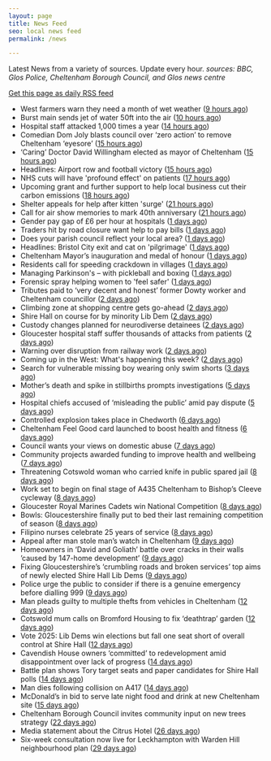```yaml
---
layout: page
title: News Feed
seo: local news feed
permalink: /news

---
```


Latest News from a variety of sources. Update every hour.
_sources: BBC, Glos Police, Cheltenham Borough Council, and Glos news centre_

[Get this page as daily RSS feed](/daily.rss)

<!-- news_marker starts -->
- West farmers warn they need a month of wet weather ([9 hours ago](https://www.bbc.com/news/articles/c331dj5x2kpo))
- Burst main sends jet of water 50ft into the air ([10 hours ago](https://www.bbc.com/news/articles/cd620lyqqnqo))
- Hospital staff attacked 1,000 times a year ([14 hours ago](https://www.bbc.com/news/articles/cjdznk3ve87o))
- Comedian Dom Joly blasts council over ‘zero action’ to remove Cheltenham ‘eyesore’ ([15 hours ago](https://gloucesternewscentre.co.uk/comedian-dom-joly-blasts-council-over-zero-action-to-remove-cheltenham-eyesore/))
- ‘Caring’ Doctor David Willingham elected as mayor of Cheltenham ([15 hours ago](https://gloucesternewscentre.co.uk/caring-doctor-david-willingham-elected-as-mayor-of-cheltenham/))
- Headlines: Airport row and football victory ([15 hours ago](https://www.bbc.com/news/articles/c74nx300n4do))
- NHS cuts will have 'profound effect' on patients ([17 hours ago](https://www.bbc.com/news/articles/cn4gx20mwklo))
- Upcoming grant and further support to help local business cut their carbon emissions ([18 hours ago](https://www.cheltenham.gov.uk/news/article/3010/upcoming_grant_and_further_support_to_help_local_business_cut_their_carbon_emissions))
- Shelter appeals for help after kitten 'surge' ([21 hours ago](https://www.bbc.com/news/articles/c0719j13k87o))
- Call for air show memories to mark 40th anniversary ([21 hours ago](https://www.bbc.com/news/articles/cz703zwv1g2o))
- Gender pay gap of £6 per hour at hospitals ([1 days ago](https://www.bbc.com/news/articles/c201nmk4jz6o))
- Traders hit by road closure want help  to pay bills ([1 days ago](https://www.bbc.com/news/articles/c0lngp091kgo))
- Does your parish council reflect your local area? ([1 days ago](https://www.cheltenham.gov.uk/news/article/3009/does_your_parish_council_reflect_your_local_area))
- Headlines: Bristol City exit and cat on 'pilgrimage' ([1 days ago](https://www.bbc.com/news/articles/c62v340ll5po))
- Cheltenham Mayor’s inauguration and medal of honour ([1 days ago](https://www.cheltenham.gov.uk/news/article/3008/cheltenham_mayors_inauguration_and_medal_of_honour))
- Residents call for speeding crackdown in villages ([1 days ago](https://www.bbc.com/news/articles/cvg9x4v3k7jo))
- Managing Parkinson's – with pickleball and boxing ([1 days ago](https://www.bbc.com/news/articles/ckg7vk5gmr3o))
- Forensic spray helping women to 'feel safer' ([1 days ago](https://www.bbc.com/news/articles/cly392d3el1o))
- Tributes paid to ‘very decent and honest’ former Dowty worker and Cheltenham councillor ([2 days ago](https://gloucesternewscentre.co.uk/tributes-paid-to-very-decent-and-honest-former-dowty-worker-and-cheltenham-councillor/))
- Climbing zone at shopping centre gets go-ahead ([2 days ago](https://www.bbc.com/news/articles/cn5ywq6ng4yo))
- Shire Hall on course for by minority Lib Dem ([2 days ago](https://gloucesternewscentre.co.uk/shire-hall-on-course-for-by-minority-lib-dem/))
- Custody changes planned for neurodiverse detainees ([2 days ago](https://www.bbc.com/news/articles/cly3905l147o))
- Gloucester hospital staff suffer thousands of attacks from patients ([2 days ago](https://gloucesternewscentre.co.uk/gloucester-hospital-staff-suffer-thousands-of-attacks-from-patients/))
- Warning over disruption from railway work ([2 days ago](https://www.bbc.com/news/articles/cy8n4d0kxjro))
- Coming up in the West: What's happening this week? ([2 days ago](https://www.bbc.com/news/articles/c0j7p401x7eo))
- Search for vulnerable missing boy wearing only swim shorts ([3 days ago](https://www.bbc.com/news/articles/ced20dq64yno))
- Mother’s death and spike in stillbirths prompts investigations ([5 days ago](https://gloucesternewscentre.co.uk/mothers-death-and-spike-in-stillbirths-prompts-investigations/))
- Hospital chiefs accused of ‘misleading the public’ amid pay dispute ([5 days ago](https://gloucesternewscentre.co.uk/hospital-chiefs-accused-of-misleading-the-public-amid-pay-dispute/))
- Controlled explosion takes place in Chedworth ([6 days ago](https://gloucesternewscentre.co.uk/controlled-explosion-takes-place-in-chedworth/))
- Cheltenham Feel Good card launched to boost health and fitness ([6 days ago](https://www.cheltenham.gov.uk/news/article/3007/cheltenham_feel_good_card_launched_to_boost_health_and_fitness))
- Council wants your views on domestic abuse ([7 days ago](https://gloucesternewscentre.co.uk/council-wants-your-views-on-domestic-abuse/))
- Community projects awarded funding to improve health and wellbeing ([7 days ago](https://www.cheltenham.gov.uk/news/article/3006/community_projects_awarded_funding_to_improve_health_and_wellbeing))
- Threatening Cotswold woman who carried knife in public spared jail ([8 days ago](https://gloucesternewscentre.co.uk/threatening-cotswold-woman-who-carried-knife-in-public-spared-jail/))
- Work set to begin on final stage of A435 Cheltenham to Bishop’s Cleeve cycleway ([8 days ago](https://gloucesternewscentre.co.uk/work-set-to-begin-on-final-stage-of-a435-cheltenham-to-bishops-cleeve-cycleway/))
- Gloucester Royal Marines Cadets win National Competition ([8 days ago](https://gloucesternewscentre.co.uk/gloucester-royal-marines-cadets-win-national-competition/))
- Bowls: Gloucestershire finally put to bed their last remaining competition of season ([8 days ago](https://gloucesternewscentre.co.uk/bowls-gloucestershire-finally-put-to-bed-their-last-remaining-competition-of-season/))
- Filipino nurses celebrate 25 years of service ([8 days ago](https://gloucesternewscentre.co.uk/filipino-nurses-celebrate-25-years-of-service/))
- Appeal after man stole man’s watch in Cheltenham ([9 days ago](https://gloucesternewscentre.co.uk/appeal-after-man-stole-mans-watch-in-cheltenham/))
- Homeowners in ‘David and Goliath’ battle over cracks in their walls ’caused by 147-home development’ ([9 days ago](https://gloucesternewscentre.co.uk/homeowners-in-david-and-goliath-battle-over-cracks-in-their-walls-caused-by-147-home-development/))
- Fixing Gloucestershire’s ‘crumbling roads and broken services’ top aims of newly elected Shire Hall Lib Dems ([9 days ago](https://gloucesternewscentre.co.uk/fixing-gloucestershires-crumbling-roads-and-broken-services-top-aims-of-newly-elected-shire-hall-lib-dems/))
- Police urge the public to consider if there is a genuine emergency before dialling 999 ([9 days ago](https://gloucesternewscentre.co.uk/police-urge-the-public-to-consider-if-there-is-a-genuine-emergency-before-dialling-999/))
- Man pleads guilty to multiple thefts from vehicles in Cheltenham ([12 days ago](https://gloucesternewscentre.co.uk/man-pleads-guilty-to-multiple-thefts-from-vehicles-in-cheltenham/))
- Cotswold mum calls on Bromford Housing to fix ‘deathtrap’ garden ([12 days ago](https://gloucesternewscentre.co.uk/cotswold-mum-calls-on-bromford-housing-to-fix-deathtrap-garden/))
- Vote 2025: Lib Dems win elections but fall one seat short of overall control at Shire Hall ([12 days ago](https://gloucesternewscentre.co.uk/vote-2025-lib-dems-win-elections-but-fall-one-seat-short-of-overall-control-at-shire-hall/))
- Cavendish House owners ‘committed’ to redevelopment amid disappointment over lack of progress ([14 days ago](https://gloucesternewscentre.co.uk/cavendish-house-owners-committed-to-redevelopment-amid-disappointment-over-lack-of-progress/))
- Battle plan shows Tory target seats and paper candidates for Shire Hall polls ([14 days ago](https://gloucesternewscentre.co.uk/battle-plan-shows-tory-target-seats-and-paper-candidates-for-shire-hall-polls/))
- Man dies following collision on A417 ([14 days ago](https://gloucesternewscentre.co.uk/man-dies-following-collision-on-a417/))
- McDonald’s in bid to serve late night food and drink at new Cheltenham site ([15 days ago](https://gloucesternewscentre.co.uk/mcdonalds-in-bid-to-serve-late-night-food-and-drink-at-new-cheltenham-site/))
- Cheltenham Borough Council invites community input on new trees strategy ([22 days ago](https://www.cheltenham.gov.uk/news/article/3005/cheltenham_borough_council_invites_community_input_on_new_trees_strategy))
- Media statement about the Citrus Hotel ([26 days ago](https://www.cheltenham.gov.uk/news/article/3004/media_statement_about_the_citrus_hotel))
- Six-week consultation now live for Leckhampton with Warden Hill neighbourhood plan ([29 days ago](https://www.cheltenham.gov.uk/news/article/3003/six-week_consultation_now_live_for_leckhampton_with_warden_hill_neighbourhood_plan))

<!-- news_marker ends -->
